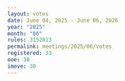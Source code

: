 ```yaml
---
layout: votes
date: June 04, 2025 - June 06, 2026
year: "2025"
month: "06"
rules: 3152013
permalink: meetings/2025/06/votes
registered: 33
ooe: 30
imove: 30
---
```


